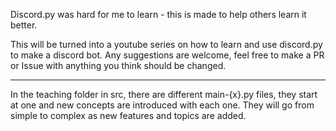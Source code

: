 Discord.py was hard for me to learn - this is made to help others learn it better.

This will be turned into a youtube series on how to learn and use discord.py to make a discord bot. Any suggestions are welcome, feel free to make a PR or Issue with anything you think should be changed.

---

In the teaching folder in src, there are different main-{x}.py files, they start at one and new concepts are introduced with each one. They will go from simple to complex as new features and topics are added.
